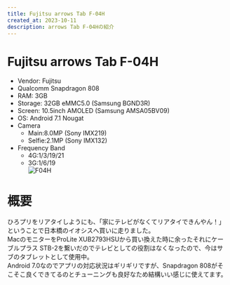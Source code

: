 ```yaml
---
title: Fujitsu arrows Tab F-04H
created_at: 2023-10-11
description: arrows Tab F-04Hの紹介
---
```


# Fujitsu arrows Tab F-04H
- Vendor: Fujitsu
- Qualcomm Snapdragon 808
- RAM: 3GB
- Storage: 32GB eMMC5.0 (Samsung BGND3R)
- Screen: 10.5inch AMOLED (Samsung AMSA05BV09)
- OS: Android 7.1 Nougat
- Camera
  - Main:8.0MP (Sony IMX219)
  - Selfie:2.1MP (Sony IMX132)
- Frequency Band
  - 4G:1/3/19/21
  - 3G:1/6/19<br>
![F04H](https://i.imgur.com/NXEkWIl.jpg)

# 概要
ひろプリをリアタイしようにも、「家にテレビがなくてリアタイできんやん！」ということで日本橋のイオシスへ買いに走りました。<br>
MacのモニターをProLite XUB2793HSUから買い換えた時に余ったそれにケーブルプラス STB-2を繋いだのでテレビとしての役割はなくなったので、今はサブのタブレットとして使用中。<br>
Android 7.0なのでアプリの対応状況はギリギリですが、Snapdragon 808がそこそこ良くできてるのとチューニングも良好なため結構いい感じに使えてます。